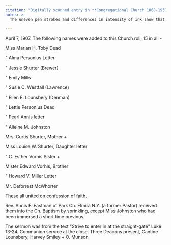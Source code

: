 ```yaml
---
citation: "Digitally scanned entry in **Congregational Church 1868-1933 Minutes of meetings and Membership**, used with permisson from Caroline Valley Community Church."
notes: >-
  The uneven pen strokes and differences in intensity of ink show that the original record was written in fountain pen, with the lighter, marginal notes added later with lead pencil. The consistency of the pencil marks suggests these notes were all added at the same time. 

---
```

April 7, 1907. The following names were added to this Church roll, 15 in all - 

  Miss Marian H. Toby     Dead

  " Alma Personius     Letter 

  " Jessie Shurter     (Brewer)

  " Emily Mills

  " Susie C. Westfall     (Lawrence)

  " Ellen E. Lounsbery     (Denman)

  " Lettie Personius     Dead

  " Pearl Annis     letter

  " Alleine M. Johnston 
  
  Mrs. Curtis Shurter,     Mother +
  
  Miss Louise W. Shurter,    Daughter    letter

  " C. Esther Vorhis     Sister +

  Mister Edward Vorhis,     Brother

  " Howard V. Miller     Letter

  Mr. Deforrest McWhorter
  
  These all united on confession of faith.
  
  Rev. Annis F. Eastman of Park Ch. Elmira N.Y. (a former Pastor) received them into the Ch. Baptism by sprinkling, except Miss Johnston who had been immersed a short time previous. 

  The sermon was from the text "Strive to enter in at the straight-gate" Luke 13-24. Communion service at the close. Three Deacons present, Cantine Lounsbery, Harvey Smiley + O. Munson